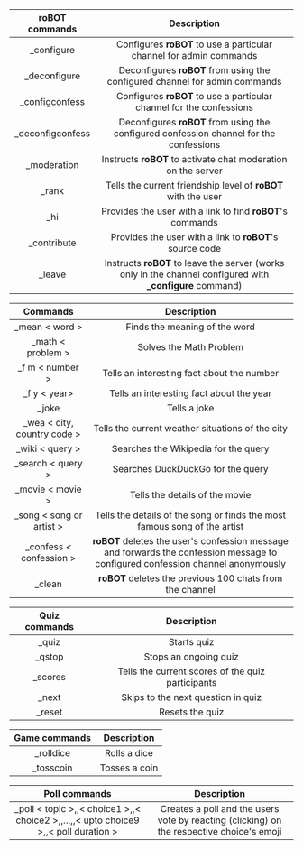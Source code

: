 | **roBOT** commands  | Description |
| :-------------: | :-------------: |
| _configure | Configures **roBOT** to use a particular channel for admin commands |
| _deconfigure | Deconfigures **roBOT** from using the configured channel for admin commands |
| _configconfess | Configures **roBOT** to use a particular channel for the confessions |
| _deconfigconfess | Deconfigures **roBOT** from using the configured confession channel for the confessions |
| _moderation | Instructs **roBOT** to activate chat moderation on the server |
| _rank | Tells the current friendship level of **roBOT** with the user |
| _hi | Provides the user with a link to find **roBOT**'s commands |
| _contribute  | Provides the user with a link to **roBOT**'s source code |
| _leave | Instructs **roBOT** to leave the server (works only in the channel configured with **_configure** command) |

| Commands  | Description |
| :-------------: | :-------------: |
| _mean  < word >  | Finds the meaning of the word |
| _math < problem >  | Solves the Math Problem |
| _f m < number >  | Tells an interesting fact about the number |
| _f y < year>  | Tells an interesting fact about the year |
| _joke | Tells a joke |
| _wea < city, country code > | Tells the current weather situations of the city |
| _wiki < query >  | Searches the Wikipedia for the query |
| _search < query > | Searches DuckDuckGo for the query |
| _movie < movie > | Tells the details of the movie |
| _song < song or artist > | Tells the details of the song or finds the most famous song of the artist |
| _confess < confession > | **roBOT** deletes the user's confession message and forwards the confession message to configured confession channel anonymously  |
| _clean | **roBOT** deletes the previous 100 chats from the channel |

| Quiz commands  | Description |
| :-------------: | :-------------: |
| _quiz | Starts quiz |
| _qstop | Stops an ongoing quiz |
| _scores | Tells the current scores of the quiz participants |
| _next  | Skips to the next question in quiz |
| _reset | Resets the quiz |

| Game commands  | Description |
| :-------------: | :-------------: |
| _rolldice | Rolls a dice |
| _tosscoin | Tosses a coin |

| Poll commands  | Description |
| :-------------: | :-------------: |
| _poll < topic >,,< choice1 >,,< choice2 >,,...,,< upto choice9 >,,< poll duration > | Creates a poll and the users vote by reacting (clicking) on the respective choice's emoji |